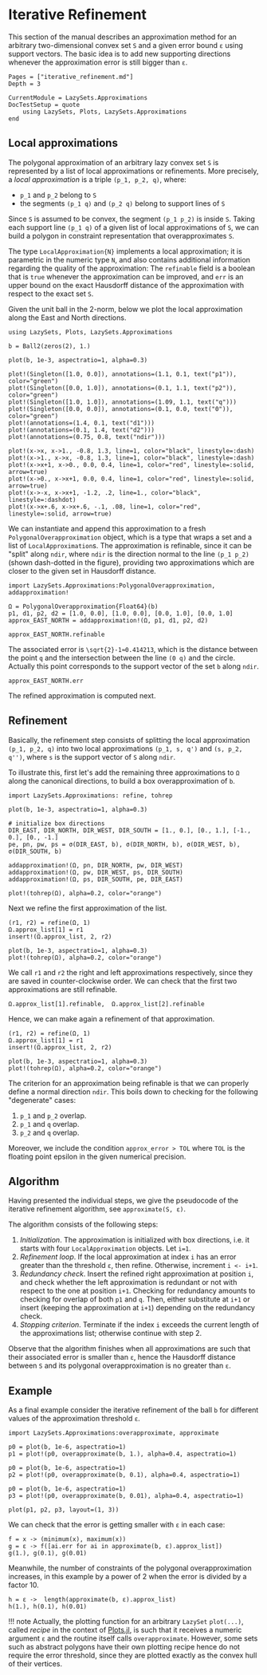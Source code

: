 # Iterative Refinement

This section of the manual describes an approximation method for an arbitrary
two-dimensional convex set ``S`` and a given error bound ``ε`` using support
vectors.
The basic idea is to add new supporting directions whenever the approximation
error is still bigger than ``ε``.

```@contents
Pages = ["iterative_refinement.md"]
Depth = 3
```

```@meta
CurrentModule = LazySets.Approximations
DocTestSetup = quote
    using LazySets, Plots, LazySets.Approximations
end
```

## Local approximations

The polygonal approximation of an arbitrary lazy convex set `S` is represented
by a list of local approximations or refinements.
More precisely, a *local approximation* is a triple ``(p_1, p_2, q)``, where:

- ``p_1`` and ``p_2`` belong to ``S``
- the segments ``(p_1 q)`` and ``(p_2 q)`` belong to support lines of ``S``

Since ``S`` is assumed to be convex, the segment ``(p_1 p_2)`` is inside ``S``.
Taking each support line ``(p_1 q)`` of a given list of local approximations of
``S``, we can build a polygon in constraint representation that overapproximates
`S`.

The type `LocalApproximation{N}` implements a local approximation; it is
parametric in the numeric type `N`, and also contains additional information
regarding the quality of the approximation:
The `refinable` field is a boolean that is `true` whenever the approximation can
be improved, and `err` is an upper bound on the exact Hausdorff distance of the
approximation with respect to the exact set `S`.

Given the unit ball in the 2-norm, below we plot the local approximation along
the East and North directions.

```@example example_iterative_refinement
using LazySets, Plots, LazySets.Approximations

b = Ball2(zeros(2), 1.)

plot(b, 1e-3, aspectratio=1, alpha=0.3)

plot!(Singleton([1.0, 0.0]), annotations=(1.1, 0.1, text("p1")), color="green")
plot!(Singleton([0.0, 1.0]), annotations=(0.1, 1.1, text("p2")), color="green")
plot!(Singleton([1.0, 1.0]), annotations=(1.09, 1.1, text("q")))
plot!(Singleton([0.0, 0.0]), annotations=(0.1, 0.0, text("0")), color="green")
plot!(annotations=(1.4, 0.1, text("d1")))
plot!(annotations=(0.1, 1.4, text("d2")))
plot!(annotations=(0.75, 0.8, text("ndir")))

plot!(x->x, x->1., -0.8, 1.3, line=1, color="black", linestyle=:dash)
plot!(x->1., x->x, -0.8, 1.3, line=1, color="black", linestyle=:dash)
plot!(x->x+1, x->0., 0.0, 0.4, line=1, color="red", linestyle=:solid, arrow=true)
plot!(x->0., x->x+1, 0.0, 0.4, line=1, color="red", linestyle=:solid, arrow=true)
plot!(x->-x, x->x+1, -1.2, .2, line=1., color="black", linestyle=:dashdot)
plot!(x->x+.6, x->x+.6, -.1, .08, line=1, color="red", linestyle=:solid, arrow=true)
```

We can instantiate and append this approximation to a fresh
`PolygonalOverapproximation` object, which is a type that wraps a set and a list
of `LocalApproximation`s.
The approximation is refinable, since it can be "split" along `ndir`, where
`ndir` is the direction normal to the line ``(p_1 p_2)`` (shown dash-dotted in
the figure), providing two approximations which are closer to the given set in
Hausdorff distance.


```@example example_iterative_refinement
import LazySets.Approximations:PolygonalOverapproximation, addapproximation!

Ω = PolygonalOverapproximation{Float64}(b)
p1, d1, p2, d2 = [1.0, 0.0], [1.0, 0.0], [0.0, 1.0], [0.0, 1.0]
approx_EAST_NORTH = addapproximation!(Ω, p1, d1, p2, d2)

approx_EAST_NORTH.refinable
```

The associated error is ``\sqrt{2}-1≈0.414213``, which is the distance between
the point ``q`` and the intersection between the line ``(0 q)`` and the circle.
Actually this point corresponds to the support vector of the set `b` along
`ndir`.

```@example example_iterative_refinement
approx_EAST_NORTH.err
```

The refined approximation is computed next.

## Refinement

Basically, the refinement step consists of splitting the local approximation
``(p_1, p_2, q)`` into two local approximations ``(p_1, s, q')`` and
``(s, p_2, q'')``, where `s` is the support vector of ``S`` along `ndir`.

To illustrate this, first let's add the remaining three approximations to `Ω`
along the canonical directions, to build a box overapproximation of `b`.

```@example example_iterative_refinement
import LazySets.Approximations: refine, tohrep

plot(b, 1e-3, aspectratio=1, alpha=0.3)

# initialize box directions
DIR_EAST, DIR_NORTH, DIR_WEST, DIR_SOUTH = [1., 0.], [0., 1.], [-1., 0.], [0., -1.]
pe, pn, pw, ps = σ(DIR_EAST, b), σ(DIR_NORTH, b), σ(DIR_WEST, b), σ(DIR_SOUTH, b)

addapproximation!(Ω, pn, DIR_NORTH, pw, DIR_WEST)
addapproximation!(Ω, pw, DIR_WEST, ps, DIR_SOUTH)
addapproximation!(Ω, ps, DIR_SOUTH, pe, DIR_EAST)

plot!(tohrep(Ω), alpha=0.2, color="orange")
```

Next we refine the first approximation of the list.

```@example example_iterative_refinement
(r1, r2) = refine(Ω, 1)
Ω.approx_list[1] = r1
insert!(Ω.approx_list, 2, r2)

plot(b, 1e-3, aspectratio=1, alpha=0.3)
plot!(tohrep(Ω), alpha=0.2, color="orange")
```

We call `r1` and `r2` the right and left approximations respectively, since they
are saved in counter-clockwise order.
We can check that the first two approximations are still refinable.

```@example example_iterative_refinement
Ω.approx_list[1].refinable,  Ω.approx_list[2].refinable
```

Hence, we can make again a refinement of that approximation.

```@example example_iterative_refinement
(r1, r2) = refine(Ω, 1)
Ω.approx_list[1] = r1
insert!(Ω.approx_list, 2, r2)

plot(b, 1e-3, aspectratio=1, alpha=0.3)
plot!(tohrep(Ω), alpha=0.2, color="orange")
```

The criterion for an approximation being refinable is that we can properly
define a normal direction `ndir`.
This boils down to checking for the following "degenerate" cases:

1. ``p_1`` and ``p_2`` overlap.
2. ``p_1`` and ``q`` overlap.
1. ``p_2`` and ``q`` overlap.

Moreover, we include the condition `approx_error > TOL` where `TOL` is the floating
point epsilon in the given numerical precision.

## Algorithm

Having presented the individual steps, we give the pseudocode of the iterative
refinement algorithm, see `approximate(S, ε)`.

The algorithm consists of the following steps:

1. *Initialization*. The approximation is initialized with box directions,
   i.e. it starts with four `LocalApproximation` objects. Let `i=1`.
2. *Refinement loop*. If the local approximation at index `i` has an error
   greater than the threshold `ε`, then refine. Otherwise, increment `i <- i+1`.
3. *Redundancy check*. Insert the refined right approximation at position `i`,
   and check whether the left approximation is redundant or not with respect to
   the one at position `i+1`. Checking for redundancy amounts to checking for
   overlap of both `p1` and `q`. Then, either substitute at `i+1` or insert
   (keeping the approximation at `i+1`) depending on the redundancy check.
4. *Stopping criterion*. Terminate if the index `i` exceeds the current length
   of the approximations list; otherwise continue with step 2.

Observe that the algorithm finishes when all approximations are such that
their associated error is smaller than `ε`, hence the Hausdorff distance between
`S` and its polygonal overapproximation is no greater than `ε`.

## Example

As a final example consider the iterative refinement of the ball `b` for
different values of the approximation threshold `ε`.

```@example example_iterative_refinement
import LazySets.Approximations:overapproximate, approximate

p0 = plot(b, 1e-6, aspectratio=1)
p1 = plot!(p0, overapproximate(b, 1.), alpha=0.4, aspectratio=1)

p0 = plot(b, 1e-6, aspectratio=1)
p2 = plot!(p0, overapproximate(b, 0.1), alpha=0.4, aspectratio=1)

p0 = plot(b, 1e-6, aspectratio=1)
p3 = plot!(p0, overapproximate(b, 0.01), alpha=0.4, aspectratio=1)

plot(p1, p2, p3, layout=(1, 3))
```

We can check that the error is getting smaller with `ε` in each case:

```@example example_iterative_refinement
f = x -> (minimum(x), maximum(x))
g = ε -> f([ai.err for ai in approximate(b, ε).approx_list])
g(1.), g(0.1), g(0.01)
```

Meanwhile, the number of constraints of the polygonal overapproximation
increases, in this example by a power of 2 when the error is divided by a factor 10.

```@example example_iterative_refinement
h = ε ->  length(approximate(b, ε).approx_list)
h(1.), h(0.1), h(0.01)
```

!!! note
    Actually, the plotting function for an arbitrary `LazySet` `plot(...)`,
    called *recipe* in the context of
    [Plots.jl](https://github.com/JuliaPlots/Plots.jl), is such that it receives
    a numeric argument `ε` and the routine itself calls `overapproximate`.
    However, some sets such as abstract polygons have their own plotting recipe
    hence do not require the error threshold, since they are plotted exactly as
    the convex hull of their vertices.

